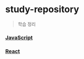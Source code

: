 # study-repository

> 학습 정리


### [JavaScript](https://github.com/minomad/study-repository/tree/main/JavaScript)

<!-- ### TypeScript -->

### [React](https://github.com/minomad/study-repository/tree/main/React)